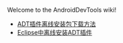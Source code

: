 Welcome to the AndroidDevTools wiki!

* [ADT插件离线安装包下载方法](https://github.com/inferjay/AndroidDevTools/wiki/ADT插件离线安装包下载方法)
* [Eclipse中离线安装ADT插件](https://github.com/inferjay/AndroidDevTools/wiki/Eclipse中离线安装ADT插件)